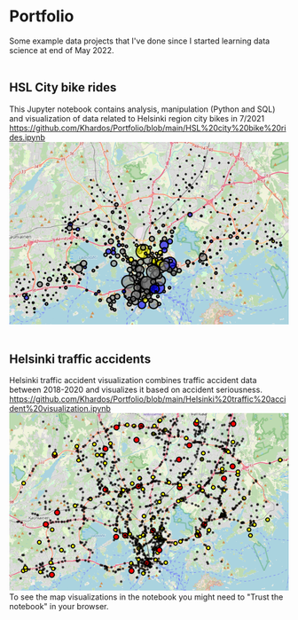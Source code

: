 # Portfolio
Some example data projects that I've done since I started learning data science at end of May 2022. <br>
<br>
## HSL City bike rides
This Jupyter notebook contains analysis, manipulation (Python and SQL) and visualization of data related to Helsinki region city bikes in 7/2021 <br>
https://github.com/Khardos/Portfolio/blob/main/HSL%20city%20bike%20rides.ipynb <br>
![](https://github.com/Khardos/Portfolio/blob/main/City_bike_rides.PNG) <br>
<br>
## Helsinki traffic accidents
Helsinki traffic accident visualization combines traffic accident data between 2018-2020 and visualizes it based on accident seriousness. <br>
https://github.com/Khardos/Portfolio/blob/main/Helsinki%20traffic%20accident%20visualization.ipynb <br>
![](https://github.com/Khardos/Portfolio/blob/main/Traffic_accidents.PNG) <br>
To see the map visualizations in the notebook you might need to "Trust the notebook" in your browser.
